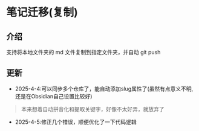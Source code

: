 # 笔记迁移(复制)

## 介绍

支持将本地文件夹的 md 文件复制到指定文件夹，并自动 git push

## 更新

- 2025-4-4:可以同步多个仓库了，能自动添加slug属性了(虽然有点意义不明,还是在Obsidian自己设置比较好)

> 本来想着自动拼音化和提取关键字，好像不太好弄，就放弃了

- 2025-4-5:修正几个错误，顺便优化了一下代码逻辑
